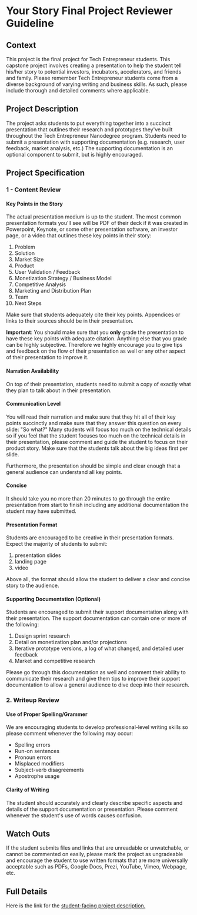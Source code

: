 Your Story Final Project Reviewer Guideline
===

## Context

This project is the final project for Tech Entrepreneur students. This capstone project involves creating a presentation to help the student tell his/her story to potential investors, incubators, accelerators, and friends and family. Please remember Tech Entrepreneur students come from a diverse background of varying writing and business skills. As such, please include thorough and detailed comments where applicable.

<!--Course materials can be found [here.]()-->

## Project Description

The project asks students to put everything together into a succinct presentation that outlines their research and prototypes they've built throughout the Tech Entrepreneur Nanodegree program. Students need to submit a presentation with supporting documentation (e.g. research, user feedback, market analysis, etc.) The supporting documentation is an optional component to submit, but is highly encouraged.


## Project Specification

### 1 - Content Review

#### Key Points in the Story

The actual presentation medium is up to the student. The most common presentation formats you'll see will be PDF of their deck if it was created in Powerpoint, Keynote, or some other presentation software, an investor page, or a video that outlines these key points in their story:

1. Problem 
2. Solution
3. Market Size
4. Product
4. User Validation / Feedback
5. Monetization Strategy / Business Model
6. Competitive Analysis 
7. Marketing and Distribution Plan
8. Team
9. Next Steps

Make sure that students adequately cite their key points. Appendices or links to their sources should be in their presentation.

**Important**: You should make sure that you **only** grade the presentation to have these key points with adequate citation. Anything else that you grade can be highly subjective. Therefore we highly encourage you to give tips and feedback on the flow of their presentation as well or any other aspect of their presentation to improve it.

#### Narration Availability

On top of their presentation, students need to submit a copy of exactly what they plan to talk about in their presentation.

#### Communication Level

You will read their narration and make sure that they hit all of their key points succinctly and make sure that they answer this question on every slide: "So what?" Many students will focus too much on the technical details so if you feel that the student focuses too much on the technical details in their presentation, please comment and guide the student to focus on their product story. Make sure that the students talk about the big ideas first per slide.

Furthermore, the presentation should be simple and clear enough that a general audience can understand all key points. 

#### Concise

It should take you no more than 20 minutes to go through the entire presentation from start to finish including any additional documentation the student may have submitted.

#### Presentation Format

Students are encouraged to be creative in their presentation formats. Expect the majority of students to submit:

1. presentation slides
2. landing page
3. video

Above all, the format should allow the student to deliver a clear and concise story to the audience.

#### Supporting Documentation (Optional)

Students are encouraged to submit their support documentation along with their presentation. The support documentation can contain one or more of the following:

1. Design sprint research
2. Detail on monetization plan and/or projections
3. Iterative prototype versions, a log of what changed, and detailed user feedback
4. Market and competitive research

Please go through this documentation as well and comment their ability to communicate their research and give them tips to improve their support documentation to allow a general audience to dive deep into their research.

### 2. Writeup Review

#### Use of Proper Spelling/Grammer

We are encouraging students to develop professional-level writing skills so please comment whenever the following may occur:

* Spelling errors
* Run-on sentences
* Pronoun errors
* Misplaced modifiers
* Subject-verb disagreements
* Apostrophe usage

#### Clarity of Writing

The student should accurately and clearly describe specific aspects and details of the support documentation or presentation. Please comment whenever the student's use of words causes confusion.

## Watch Outs

If the student submits files and links that are unreadable or unwatchable, or cannot be commented on easily, please mark the project as ungradeable and encourage the student to use written formats that are more universally acceptable such as PDFs, Google Docs, Prezi, YouTube, Vimeo, Webpage, etc.

## Full Details

Here is the link for the [student-facing project description.](https://docs.google.com/document/d/1vCQFk9D87zc8BVKO6cJ1nyStGA6KmdFlHOGLeDi1qbg/pub?embedded=true)


